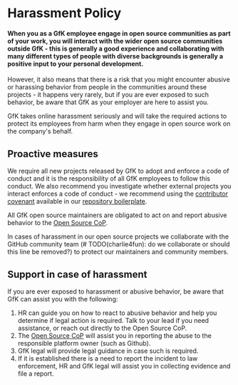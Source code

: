 # Harassment Policy

#### When you as a GfK employee engage in open source communities as part of your work, you will interact with the wider open source communities outside GfK - this is generally a good experience and collaborating with many different types of people with diverse backgrounds is generally a positive input to your personal development.

However, it also means that there is a risk that you might encounter abusive or harassing behavior from people in the communities around these projects - it happens very rarely, but if you are ever exposed to such behavior, be aware that GfK as your employer are here to assist you.

GfK takes online harassment seriously and will take the required actions to protect its employees from harm when they engage in open source work on the company's behalf.

## Proactive measures
We require all new projects released by GfK to adopt and enforce a code of conduct and it is the responsibility of all GfK employees to follow this conduct. We also recommend you investigate whether external projects you interact enforces a code of conduct - we recommend using the [contributor covenant](https://www.contributor-covenant.org/) available in our [repository boilerplate](https://github.com/GfKSE/new-project/).

All GfK open source maintainers are obligated to act on and report abusive behavior to the [Open Source CoP](oss@gfk.com).

In cases of harassment in our open source projects we collaborate with the GitHub community team (# TODO(charlie4fun): do we collaborate or should this line be removed?) to protect our maintainers and community members.

## Support in case of harassment
If you are ever exposed to harassment or abusive behavior, be aware that GfK can assist you with the following:

1. HR can guide you on how to react to abusive behavior and help you determine if legal action is required. Talk to your lead if you need assistance, or reach out directly to the Open Source CoP.
2. The [Open Source CoP](oss@gfk.com) will assist you in reporting the abuse to the responsible platform owner (such as Github).
3. GfK legal will provide legal guidance in case such is required.
4. If it is established there is a need to report the incident to law enforcement, HR and GfK legal will assist you in collecting evidence and file a report.
